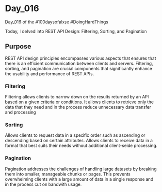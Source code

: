 # Day_016

Day_016 of the #100daysofalxse #DoingHardThings

Today, I delved into REST API Design: Filtering, Sorting, and Pagination

## Purpose
REST API design principles encompasses various aspects that ensures that there is an efficient communication between clients and servers. Filtering, sorting, and pagination are crucial components that significantly enhance the usability and performance of REST APIs.

### Filtering
Filtering allows clients to narrow down on the results returned by an API based on a given criteria or conditions. It allows clients to retrieve only the data that they need and in the process reduce unnecessary data transfer and processing

### Sorting
Allows clients to request data in a specific order such as ascending or descending based on certain attributes. Allows clients to receive data in a format that best suits their needs without additional client-seide processing.

### Pagination
Pagination addresses the challenges of handling large datasets by breaking them into smaller, manageable chunks or pages. This prevents overwhelming clients with a large amount of data in a single response and in the process cut on bandwith usage.